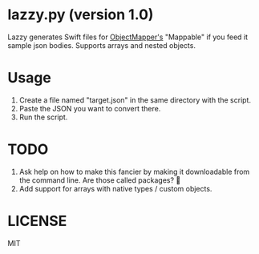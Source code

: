 # lazzy.py (version 1.0)

Lazzy generates Swift files for [ObjectMapper's](https://github.com/Hearst-DD/ObjectMapper) "Mappable" if you feed it sample json bodies. Supports arrays and nested objects.

# Usage

1. Create a file named "target.json" in the same directory with the script.
2. Paste the JSON you want to convert there.
3. Run the script.

# TODO

1. Ask help on how to make this fancier by making it downloadable from the command line. Are those called packages? 🤔
2. Add support for arrays with native types / custom objects.


# LICENSE
MIT